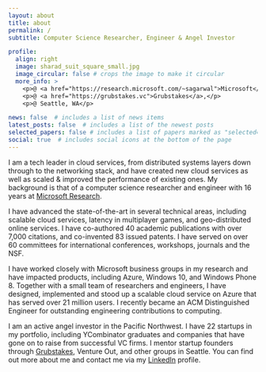 ```yaml
---
layout: about
title: about
permalink: /
subtitle: Computer Science Researcher, Engineer & Angel Investor

profile:
  align: right
  image: sharad_suit_square_small.jpg
  image_circular: false # crops the image to make it circular
  more_info: >
    <p>@ <a href="https://research.microsoft.com/~sagarwal">Microsoft</a>,</p>
    <p>@ <a href="https://grubstakes.vc">Grubstakes</a>,</p>
    <p>@ Seattle, WA</p>

news: false  # includes a list of news items
latest_posts: false  # includes a list of the newest posts
selected_papers: false # includes a list of papers marked as "selected={true}"
social: true  # includes social icons at the bottom of the page
---
```


I am a tech leader in cloud services, from distributed systems layers down
through to the networking stack, and have created new cloud services as well as
scaled & improved the performance of existing ones. My background is that of a
computer science researcher and engineer with 16 years at [Microsoft
Research](http://research.microsoft.com/).

I have advanced the state-of-the-art in several technical areas, including
scalable cloud services, latency in multiplayer games, and geo-distributed
online services. I have co-authored 40 academic publications with over 7,000
citations, and co-invented 83 issued patents. I have served on over 60
committees for international conferences, workshops, journals and the NSF.

I have worked closely with Microsoft business groups in my research and have
impacted products, including Azure, Windows 10, and Windows Phone 8. Together
with a small team of researchers and engineers, I have designed, implemented and
stood up a scalable cloud service on Azure that has served over 21 million
users. I recently became an ACM Distinguished Engineer for outstanding
engineering contributions to computing.

I am an active angel investor in the Pacific Northwest. I have 22 startups in my
portfolio, including YCombinator graduates and companies that have gone on to
raise from successful VC firms. I mentor startup founders through
[Grubstakes](https://grubstakes.vc), Venture Out, and other groups in Seattle.
You can find out more about me and contact me via my
[LinkedIn](https://www.linkedin.com/in/sharadagarwal2/) profile.

